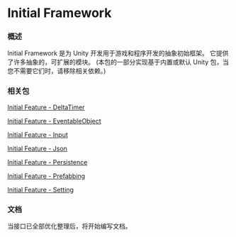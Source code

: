 # Initial Framework

### 概述

Initial Framework 是为 Unity 开发用于游戏和程序开发的抽象初始框架。
它提供了许多抽象的，可扩展的模块。
(本包的一部分实现基于内置或默认 Unity 包，当您不需要它们时，请移除相关依赖。)

### 相关包

[Initial Feature - DeltaTimer](https://github.com/SIRT43/Initial-Feature-DeltaTimer)

[Initial Feature - EventableObject](https://github.com/SIRT43/Initial-Feature-EventableObject)

[Initial Feature - Input](https://github.com/SIRT43/Initial-Feature-Input)

[Initial Feature - Json](https://github.com/SIRT43/Initial-Feature-Json)

[Initial Feature - Persistence](https://github.com/SIRT43/Initial-Feature-Persistence)

[Initial Feature - Prefabbing](https://github.com/SIRT43/Initial-Feature-Prefabbing)

[Initial Feature - Setting](https://github.com/SIRT43/Initial-Feature-Setting)

### 文档

当接口已全部优化整理后，将开始编写文档。
